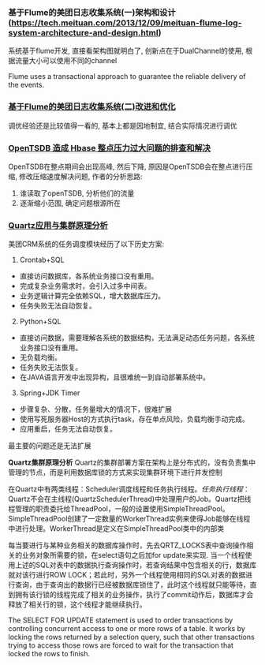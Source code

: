 ### 基于Flume的美团日志收集系统(一)架构和设计(https://tech.meituan.com/2013/12/09/meituan-flume-log-system-architecture-and-design.html)

系统基于flume开发, 直接看架构图就明白了, 创新点在于DualChannel的使用, 根据流量大小可以使用不同的channel

Flume uses a transactional approach to guarantee the reliable delivery of the events. 

### [基于Flume的美团日志收集系统(二)改进和优化](https://tech.meituan.com/2013/12/09/meituan-flume-log-system-optimization.html)
调优经验还是比较值得一看的, 基本上都是因地制宜, 结合实际情况进行调优

### [OpenTSDB 造成 Hbase 整点压力过大问题的排查和解决](https://tech.meituan.com/2014/09/16/opentsdb-hbase-compaction-problem.html)
OpenTSDB在整点期间会出现高峰, 然后下降, 原因是OpenTSDB会在整点进行压缩, 修改压缩速度解决问题, 作者的分析思路:
1. 谁读取了openTSDB, 分析他们的流量
2. 逐渐缩小范围, 确定问题根源所在

### [Quartz应用与集群原理分析](https://tech.meituan.com/2014/08/31/mt-crm-quartz.html)
美团CRM系统的任务调度模块经历了以下历史方案:
1. Crontab+SQL
* 直接访问数据库，各系统业务接口没有重用。
* 完成复杂业务需求时，会引入过多中间表。
* 业务逻辑计算完全依赖SQL，增大数据库压力。
* 任务失败无法自动恢复。
2. Python+SQL
* 直接访问数据，需要理解各系统的数据结构，无法满足动态任务问题，各系统业务接口没有重用。
* 无负载均衡。
* 任务失败无法恢复。
* 在JAVA语言开发中出现异构，且很难统一到自动部署系统中。
3. Spring+JDK Timer
* 步骤复杂、分散，任务量增大的情况下，很难扩展
* 使用写死服务器Host的方式执行task，存在单点风险，负载均衡手动完成。
* 应用重启，任务无法自动恢复。

最主要的问题还是无法扩展

**Quartz集群原理分析**
Quartz的集群部署方案在架构上是分布式的，没有负责集中管理的节点，而是利用数据库锁的方式来实现集群环境下进行并发控制

在Quartz中有两类线程：Scheduler调度线程和任务执行线程。*任务执行线程*：Quartz不会在主线程(QuartzSchedulerThread)中处理用户的Job。Quartz把线程管理的职责委托给ThreadPool，一般的设置使用SimpleThreadPool。SimpleThreadPool创建了一定数量的WorkerThread实例来使得Job能够在线程中进行处理。WorkerThread是定义在SimpleThreadPool类中的内部类

每当要进行与某种业务相关的数据库操作时，先去QRTZ_LOCKS表中查询操作相关的业务对象所需要的锁，在select语句之后加for update来实现. 当一个线程使用上述的SQL对表中的数据执行查询操作时，若查询结果中包含相关的行，数据库就对该行进行ROW LOCK；若此时，另外一个线程使用相同的SQL对表的数据进行查询，由于查询出的数据行已经被数据库锁住了，此时这个线程就只能等待，直到拥有该行锁的线程完成了相关的业务操作，执行了commit动作后，数据库才会释放了相关行的锁，这个线程才能继续执行。

The SELECT FOR UPDATE statement is used to order transactions by controlling concurrent access to one or more rows of a table. It works by locking the rows returned by a selection query, such that other transactions trying to access those rows are forced to wait for the transaction that locked the rows to finish.